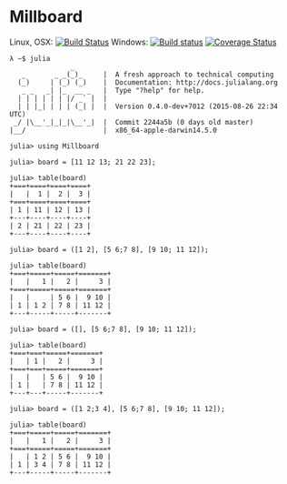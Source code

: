 # Millboard

Linux, OSX: [![Build Status](https://api.travis-ci.org/wookay/Millboard.jl.svg?branch=master)](https://travis-ci.org/wookay/Millboard.jl)
Windows: [![Build status](https://ci.appveyor.com/api/projects/status/3hjdk20juucb3kiw?svg=true)](https://ci.appveyor.com/project/wookay/Millboard.jl)
[![Coverage Status](https://coveralls.io/repos/wookay/Millboard.jl/badge.svg?branch=master&service=github)](https://coveralls.io/github/wookay/Millboard.jl?branch=master)

```
λ ~$ julia
               _
   _       _ _(_)_     |  A fresh approach to technical computing
  (_)     | (_) (_)    |  Documentation: http://docs.julialang.org
   _ _   _| |_  __ _   |  Type "?help" for help.
  | | | | | | |/ _` |  |
  | | |_| | | | (_| |  |  Version 0.4.0-dev+7012 (2015-08-26 22:34 UTC)
 _/ |\__'_|_|_|\__'_|  |  Commit 2244a5b (0 days old master)
|__/                   |  x86_64-apple-darwin14.5.0

julia> using Millboard

julia> board = [11 12 13; 21 22 23];

julia> table(board)
+===+====+====+====+
|   |  1 |  2 |  3 |
+===+====+====+====+
| 1 | 11 | 12 | 13 |
+---+----+----+----+
| 2 | 21 | 22 | 23 |
+---+----+----+----+

julia> board = ([1 2], [5 6;7 8], [9 10; 11 12]);

julia> table(board)
+===+=====+=====+=======+
|   |   1 |   2 |     3 |
+===+=====+=====+=======+
|   |     | 5 6 |  9 10 |
| 1 | 1 2 | 7 8 | 11 12 |
+---+-----+-----+-------+

julia> board = ([], [5 6;7 8], [9 10; 11 12]);

julia> table(board)
+===+===+=====+=======+
|   | 1 |   2 |     3 |
+===+===+=====+=======+
|   |   | 5 6 |  9 10 |
| 1 |   | 7 8 | 11 12 |
+---+---+-----+-------+

julia> board = ([1 2;3 4], [5 6;7 8], [9 10; 11 12]);

julia> table(board)
+===+=====+=====+=======+
|   |   1 |   2 |     3 |
+===+=====+=====+=======+
|   | 1 2 | 5 6 |  9 10 |
| 1 | 3 4 | 7 8 | 11 12 |
+---+-----+-----+-------+
```
